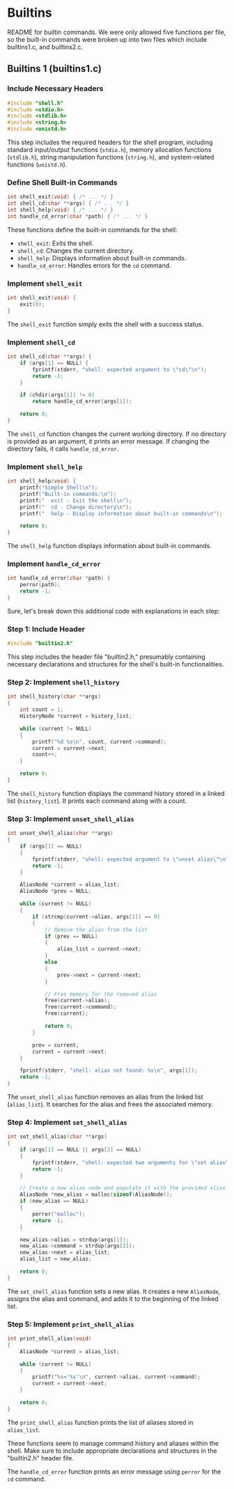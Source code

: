 # Builtins
README for builtin commands.  We were only allowed five functions per file, so the built-in commands were broken up into two files which include builtins1.c, and builtins2.c. 

## Builtins 1 (builtins1.c)

### Include Necessary Headers

```c
#include "shell.h"
#include <stdio.h>
#include <stdlib.h>
#include <string.h>
#include <unistd.h>
```

This step includes the required headers for the shell program, including standard input/output functions (`stdio.h`), memory allocation functions (`stdlib.h`), string manipulation functions (`string.h`), and system-related functions (`unistd.h`).

### Define Shell Built-in Commands

```c
int shell_exit(void) { /* ... */ }
int shell_cd(char **args) { /* ... */ }
int shell_help(void) { /* ... */ }
int handle_cd_error(char *path) { /* ... */ }
```

These functions define the built-in commands for the shell:

- `shell_exit`: Exits the shell.
- `shell_cd`: Changes the current directory.
- `shell_help`: Displays information about built-in commands.
- `handle_cd_error`: Handles errors for the `cd` command.

### Implement `shell_exit`

```c
int shell_exit(void) {
    exit(0);
}
```

The `shell_exit` function simply exits the shell with a success status.

### Implement `shell_cd`

```c
int shell_cd(char **args) {
    if (args[1] == NULL) {
        fprintf(stderr, "shell: expected argument to \"cd\"\n");
        return -1;
    }

    if (chdir(args[1]) != 0)
        return handle_cd_error(args[1]);

    return 0;
}
```

The `shell_cd` function changes the current working directory. If no directory is provided as an argument, it prints an error message. If changing the directory fails, it calls `handle_cd_error`.

### Implement `shell_help`

```c
int shell_help(void) {
    printf("Simple Shell\n");
    printf("Built-in commands:\n");
    printf("  exit - Exit the shell\n");
    printf("  cd - Change directory\n");
    printf("  help - Display information about built-in commands\n");

    return 0;
}
```

The `shell_help` function displays information about built-in commands.

### Implement `handle_cd_error`

```c
int handle_cd_error(char *path) {
    perror(path);
    return -1;
}
```
Sure, let's break down this additional code with explanations in each step:

### Step 1: Include Header

```c
#include "builtin2.h"
```

This step includes the header file "builtin2.h," presumably containing necessary declarations and structures for the shell's built-in functionalities.

### Step 2: Implement `shell_history`

```c
int shell_history(char **args)
{
    int count = 1;
    HistoryNode *current = history_list;

    while (current != NULL)
    {
        printf("%d %s\n", count, current->command);
        current = current->next;
        count++;
    }

    return 0;
}
```

The `shell_history` function displays the command history stored in a linked list (`history_list`). It prints each command along with a count.

### Step 3: Implement `unset_shell_alias`

```c
int unset_shell_alias(char **args)
{
    if (args[1] == NULL)
    {
        fprintf(stderr, "shell: expected argument to \"unset alias\"\n");
        return -1;
    }

    AliasNode *current = alias_list;
    AliasNode *prev = NULL;

    while (current != NULL)
    {
        if (strcmp(current->alias, args[1]) == 0)
        {
            // Remove the alias from the list
            if (prev == NULL)
            {
                alias_list = current->next;
            }
            else
            {
                prev->next = current->next;
            }

            // Free memory for the removed alias
            free(current->alias);
            free(current->command);
            free(current);

            return 0;
        }

        prev = current;
        current = current->next;
    }

    fprintf(stderr, "shell: alias not found: %s\n", args[1]);
    return -1;
}
```

The `unset_shell_alias` function removes an alias from the linked list (`alias_list`). It searches for the alias and frees the associated memory.

### Step 4: Implement `set_shell_alias`

```c
int set_shell_alias(char **args)
{
    if (args[1] == NULL || args[2] == NULL)
    {
        fprintf(stderr, "shell: expected two arguments for \"set alias\"\n");
        return -1;
    }

    // Create a new alias node and populate it with the provided alias and command
    AliasNode *new_alias = malloc(sizeof(AliasNode));
    if (new_alias == NULL)
    {
        perror("malloc");
        return -1;
    }

    new_alias->alias = strdup(args[1]);
    new_alias->command = strdup(args[2]);
    new_alias->next = alias_list;
    alias_list = new_alias;

    return 0;
}
```

The `set_shell_alias` function sets a new alias. It creates a new `AliasNode`, assigns the alias and command, and adds it to the beginning of the linked list.

### Step 5: Implement `print_shell_alias`

```c
int print_shell_alias(void)
{
    AliasNode *current = alias_list;

    while (current != NULL)
    {
        printf("%s='%s'\n", current->alias, current->command);
        current = current->next;
    }

    return 0;
}
```

The `print_shell_alias` function prints the list of aliases stored in `alias_list`.

These functions seem to manage command history and aliases within the shell. Make sure to include appropriate declarations and structures in the "builtin2.h" header file.


The `handle_cd_error` function prints an error message using `perror` for the `cd` command.


